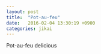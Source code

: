 ```yaml
---
layout: post
title:  "Pot-au-feu"
date:   2016-02-04 13:30:19 +0900
categories: jikai
---
```


Pot-au-feu delicious


[jikai-ownd]: https://jikai.amebaownd.com/
